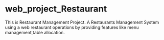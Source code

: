 # web_project_Restaurant
This is Restaurant Management Project.
A Restaurants Management System using a web  restaurant
operations by providing features like menu management,table
allocation.
